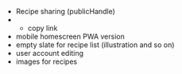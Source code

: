 - Recipe sharing (publicHandle)
- - copy link 
- mobile homescreen PWA version
- empty slate for recipe list (illustration and so on)
- user account editing
- images for recipes
